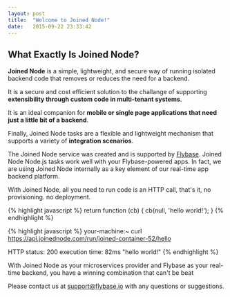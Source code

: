 ```yaml
---
layout: post
title:  "Welcome to Joined Node!"
date:   2015-09-22 23:33:42
---
```


## What Exactly Is Joined Node?

**Joined Node** is a simple, lightweight, and secure way of running isolated backend code that removes or reduces the need for a backend.

It is a secure and cost efficient solution to the challange of supporting **extensibility through custom code in multi-tenant systems**.

It is an ideal companion for **mobile or single page applications that need just a little bit of a backend**.

Finally, Joined Node tasks are a flexible and lightweight mechanism that supports a variety of **integration scenarios**.

The Joined Node service was created and is supported by [Flybase](http://flybase.io). Joined Node Node.js tasks work well with your Flybase-powered apps. In fact, we are using Joined Node internally as a key element of our real-time app backend platform.

With Joined Node, all you need to run code is an HTTP call, that's it, no provisioning. no deployment.

{% highlight javascript %}
return function (cb) {
  cb(null, 'hello world!');
}
{% endhighlight %}


{% highlight javascript %}
your-machine:~ curl https://api.joinednode.com/run/joined-container-52/hello

HTTP status: 200
execution time: 82ms
"hello world!"
{% endhighlight %}

With Joined Node as your microservices provider and Flybase as your real-time backend, you have a winning combination that can't be beat

Please contact us at [support@flybase.io](mailto:support@flybase.io) with any questions or suggestions.
